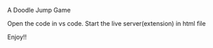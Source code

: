 A Doodle Jump Game

Open the code in vs code.
Start the live server(extension) in html file

Enjoy!!
